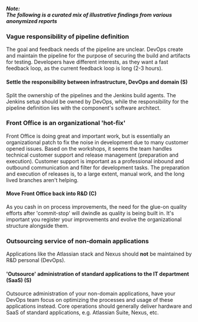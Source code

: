 ---
---

**_Note:<br/>The following is a curated mix of illustrative findings from various anonymized reports_**

### Vague responsibility of pipeline definition

The goal and feedback needs of the pipeline are unclear. 
DevOps create and maintain the pipeline for the purpose of securing the build and artifacts for testing. 
Developers have different interests, as they want a fast feedback loop, as the current feedback loop is long (2-3 hours). 

#### Settle the responsibility between infrastructure, DevOps and domain (S)

Split the ownership of the pipelines and the Jenkins build agents.
The Jenkins setup should be owned by DevOps, while the responsibility for the pipeline definition lies with the component's software architect.

### Front Office is an organizational 'hot-fix'

Front Office is doing great and important work, but is essentially an organizational patch to fix the noise in development due to many customer opened issues.
Based on the workshops, it seems the team handles technical customer support and release management (preparation and execution). 
Customer support is important as a professional inbound and outbound communication and filter for development tasks. 
The preparation and execution of releases is, to a large extent, manual work, and the long lived branches aren't helping.

#### Move Front Office back into R&D (C)

As you cash in on process improvements, the need for the glue-on quality efforts after 'commit-stop' will dwindle as quality is being built in.
It's important you register your improvements and evolve the organizational structure alongside them.

### Outsourcing service of non-domain applications

Applications like the Atlassian stack and Nexus should **not** be maintained by R&D personal (DevOps).

#### 'Outsource' administration of standard applications to the IT department (SaaS) (S)

Outsource administration of your non-domain applications, have your DevOps team focus on optimizing the processes and usage of these applications instead.
Core operations should generally deliver hardware and SaaS of standard applications, e.g. Atlassian Suite, Nexus, etc.
